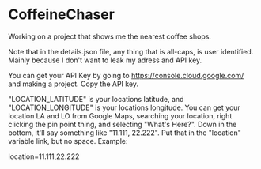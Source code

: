 # CoffeineChaser
Working on a project that shows me the nearest coffee shops.

Note that in the details.json file, any thing that is all-caps, is user identified. Mainly because I don't want to leak my adress and API key. 

You can get your API Key by going to https://console.cloud.google.com/ and making a project. Copy the API key.

"LOCATION_LATITUDE" is your locations latitude, and "LOCATION_LONGITUDE" is your locations longitude. You can get your location LA and LO from Google Maps, searching your location, right clicking the pin point thing, and selecting "What's Here?". Down in the bottom, it'll say something like "11.111, 22.222". Put that in the "location" variable link, but no space. Example:

location=11.111,22.222
